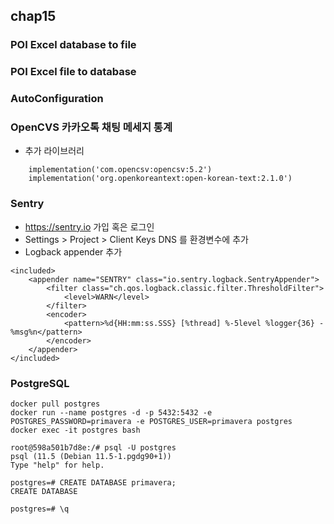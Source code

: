 ## chap15

### POI Excel database to file

### POI Excel file to database

### AutoConfiguration

### OpenCVS 카카오톡 채팅 메세지 통계
* 추가 라이브러리
```
    implementation('com.opencsv:opencsv:5.2')
    implementation('org.openkoreantext:open-korean-text:2.1.0')
```

### Sentry
* https://sentry.io 가입 혹은 로그인
* Settings > Project > Client Keys DNS 를 환경변수에 추가
* Logback appender 추가

```
<included>
    <appender name="SENTRY" class="io.sentry.logback.SentryAppender">
        <filter class="ch.qos.logback.classic.filter.ThresholdFilter">
            <level>WARN</level>
        </filter>
        <encoder>
            <pattern>%d{HH:mm:ss.SSS} [%thread] %-5level %logger{36} - %msg%n</pattern>
        </encoder>
    </appender>
</included>
```

### PostgreSQL

```
docker pull postgres
docker run --name postgres -d -p 5432:5432 -e POSTGRES_PASSWORD=primavera -e POSTGRES_USER=primavera postgres
docker exec -it postgres bash

root@598a501b7d8e:/# psql -U postgres
psql (11.5 (Debian 11.5-1.pgdg90+1))
Type "help" for help.

postgres=# CREATE DATABASE primavera;
CREATE DATABASE

postgres=# \q

```